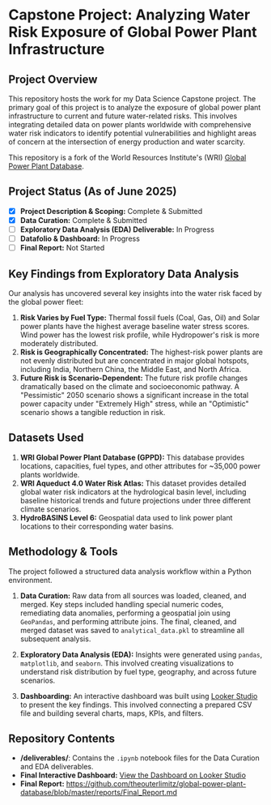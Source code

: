 # Capstone Project: Analyzing Water Risk Exposure of Global Power Plant Infrastructure

## Project Overview

This repository hosts the work for my Data Science Capstone project. The primary goal of this project is to analyze the exposure of global power plant infrastructure to current and future water-related risks. This involves integrating detailed data on power plants worldwide with comprehensive water risk indicators to identify potential vulnerabilities and highlight areas of concern at the intersection of energy production and water scarcity.

This repository is a fork of the World Resources Institute's (WRI) [Global Power Plant Database](https://github.com/wri/global-power-plant-database).

## Project Status (As of June 2025)

* [x] **Project Description & Scoping:** Complete & Submitted
* [x] **Data Curation:** Complete & Submitted
* [ ] **Exploratory Data Analysis (EDA) Deliverable:** In Progress
* [ ] **Datafolio & Dashboard:** In Progress
* [ ] **Final Report:** Not Started

## Key Findings from Exploratory Data Analysis

Our analysis has uncovered several key insights into the water risk faced by the global power fleet:

1.  **Risk Varies by Fuel Type:** Thermal fossil fuels (Coal, Gas, Oil) and Solar power plants have the highest average baseline water stress scores. Wind power has the lowest risk profile, while Hydropower's risk is more moderately distributed.
2.  **Risk is Geographically Concentrated:** The highest-risk power plants are not evenly distributed but are concentrated in major global hotspots, including India, Northern China, the Middle East, and North Africa.
3.  **Future Risk is Scenario-Dependent:** The future risk profile changes dramatically based on the climate and socioeconomic pathway. A "Pessimistic" 2050 scenario shows a significant increase in the total power capacity under "Extremely High" stress, while an "Optimistic" scenario shows a tangible reduction in risk.

## Datasets Used

1.  **WRI Global Power Plant Database (GPPD):** This database provides locations, capacities, fuel types, and other attributes for ~35,000 power plants worldwide.
2.  **WRI Aqueduct 4.0 Water Risk Atlas:** This dataset provides detailed global water risk indicators at the hydrological basin level, including baseline historical trends and future projections under three different climate scenarios.
3.  **HydroBASINS Level 6:** Geospatial data used to link power plant locations to their corresponding water basins.

## Methodology & Tools

The project followed a structured data analysis workflow within a Python environment.

1.  **Data Curation:** Raw data from all sources was loaded, cleaned, and merged. Key steps included handling special numeric codes, remediating data anomalies, performing a geospatial join using `GeoPandas`, and performing attribute joins. The final, cleaned, and merged dataset was saved to `analytical_data.pkl` to streamline all subsequent analysis.

2.  **Exploratory Data Analysis (EDA):** Insights were generated using `pandas`, `matplotlib`, and `seaborn`. This involved creating visualizations to understand risk distribution by fuel type, geography, and across future scenarios.

3.  **Dashboarding:** An interactive dashboard was built using [Looker Studio](https://lookerstudio.google.com/reporting/db75b288-9c6b-4b15-8dd8-f35e03fd3b10) to present the key findings. This involved connecting a prepared CSV file and building several charts, maps, KPIs, and filters.

## Repository Contents

* **/deliverables/**: Contains the `.ipynb` notebook files for the Data Curation and EDA deliverables.
* **Final Interactive Dashboard:** [View the Dashboard on Looker Studio](https://lookerstudio.google.com/reporting/db75b288-9c6b-4b15-8dd8-f35e03fd3b10)
*  **Final Report:**
 https://github.com/theouterlimitz/global-power-plant-database/blob/master/reports/Final_Report.md
